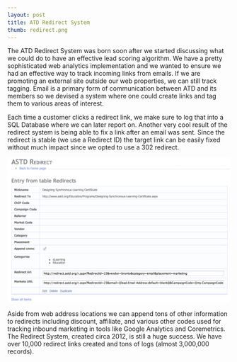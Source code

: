 ```yaml
---
layout: post
title: ATD Redirect System
thumb: redirect.png
---
```


The ATD Redirect System was born soon after we started discussing what we could do to have an effective lead scoring algorithm.
We have a pretty sophisticated web analytics implementation and we wanted to ensure we had an effective way to track incoming links from emails. If we are promoting an external site outside our web properties, we can still track tagging.
Email is a primary form of communication between ATD and its members so we devised a system where one could create links and tag them to various areas of interest.

Each time a customer clicks a redirect link, we make sure to log that into a SQL Database where we can later report on.
Another very cool result of the redirect system is being able to fix a link after an email was sent. Since the redirect is stable (we use a Redirect ID) the target link can be easily fixed without much impact since we opted to use a 302 redirect.

![Redirect System](/public/redirect-system.png)

Aside from web address locations we can append tons of other information to redirects including discount, affiliate, and various other codes used for tracking inbound marketing in tools like Google Analytics and Coremetrics.
The Redirect System, created circa 2012, is still a huge success. We have over 10,000 redirect links created and tons of logs (almost 3,000,000 records).

